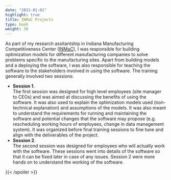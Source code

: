 ```yaml
---
date: "2021-01-01"
highlight: true
title: INMaC Projects
type: book
weight: 30
---
```


As part of my research assitantship in Indiana Manufacturing Competitiveness Center (<a href="https://www.purdue.edu/in-mac/" target = "_blank">INMaC</a>), I was responsible for building optimization models for different manufacturing companies to solve problems specific to the manufacturing sites. Apart from building models and a deploying the software, I was also responsible for teaching the software to the stakeholders involved in using the software. The training generally involved two sessions:

<ul>
<li><b>Session 1</b>.<br> The first session was designed for high level employees (site manager to CEOs) and was aimed at discussing the benefits of using the software. It was also used to explain the optimization models used (non-technical explanation) and assumptions of the models. It was also meant to understand the requirements for running and maintaining the software and potential changes that the software may propose (e.g. rescheduling working hours of employees, change in data management system). It was organized before final training sessions to fine tune and align with the deliverables of the project.</li>
<li><b>Session 2</b>.<br> The second session was designed for employees who will actually work with the software. These sessions went into details of the software so that it can be fixed later in case of any issues. Session 2 were more hands on to understand the working of the software.</li>
</ul>

<!--

{{< icon name="clock" pack="fas" >}} 1-2 hours per week, for 8 weeks

## Learn

{{< youtube hSPmj7mK6ng >}}

## Quiz

{{< spoiler text="When is a heatmap useful?" >}}
Lorem ipsum dolor sit amet, consectetur adipiscing elit.
{{< /spoiler >}}

{{< spoiler text="Write Plotly code to render a bar chart" >}}
```python
import plotly.express as px
data_canada = px.data.gapminder().query("country == 'Canada'")
fig = px.bar(data_canada, x='year', y='pop')
fig.show()
```
-->
{{< /spoiler >}}
